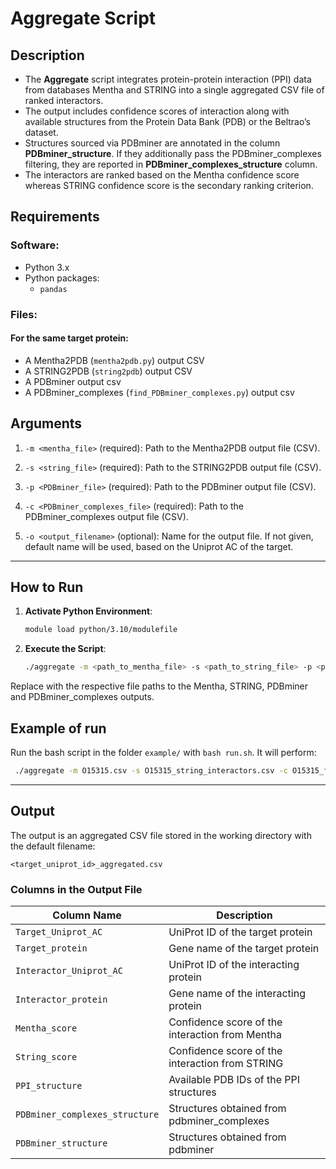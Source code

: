 # Aggregate Script

## **Description**
- The **Aggregate** script integrates protein-protein interaction (PPI) data from databases Mentha and STRING into a single aggregated CSV file of ranked interactors. 
- The output includes confidence scores of interaction along with available structures from the Protein Data Bank (PDB) or the Beltrao’s dataset.
- Structures sourced via PDBminer are annotated in the column **PDBminer_structure**. If they additionally pass the PDBminer_complexes filtering, they are reported in **PDBminer_complexes_structure** column.
- The interactors are ranked based on the Mentha confidence score whereas STRING confidence score is the secondary ranking criterion.

## **Requirements**
### **Software:**
- Python 3.x 
- Python packages:
  - `pandas`

### **Files:**
#### For the same target protein: ####
- A Mentha2PDB (`mentha2pdb.py`) output CSV
- A STRING2PDB (`string2pdb`) output CSV
- A PDBminer output csv
- A PDBminer_complexes (`find_PDBminer_complexes.py`) output csv


## **Arguments**
1. `-m <mentha_file>` (required): Path to the Mentha2PDB output file (CSV). 
   
2. `-s <string_file>` (required): Path to the STRING2PDB output file (CSV).

3. `-p <PDBminer_file>` (required): Path to the PDBminer output file (CSV).

4. `-c <PDBminer_complexes_file>` (required): Path to the PDBminer_complexes output file (CSV).

5. `-o <output_filename>` (optional): Name for the output file. If not given, default name will be used, based on the Uniprot AC of the target.

---

## **How to Run**
1. **Activate Python Environment**:
   ```bash
   module load python/3.10/modulefile
   ```

2. **Execute the Script**:
   ```bash
   ./aggregate -m <path_to_mentha_file> -s <path_to_string_file> -p <path_to_PDBminer_file> -c <path_to_PDBminer_complexes_file>
   ```

Replace with the respective file paths to the Mentha, STRING, PDBminer and PDBminer_complexes outputs.


## **Example of run**
Run the bash script in the folder `example/` with `bash run.sh`. It will perform:
   ```bash
    ./aggregate -m O15315.csv -s O15315_string_interactors.csv -c O15315_filtered.csv -p O15315_all.csv 
   ```

---

## **Output**
The output is an aggregated CSV file stored in the working directory with the default filename:
```plaintext
<target_uniprot_id>_aggregated.csv
```

### **Columns in the Output File**
| **Column Name**                | **Description**                                                     |
|--------------------------------|---------------------------------------------------------------------|
| `Target_Uniprot_AC`            | UniProt ID of the target protein                                    |
| `Target_protein`               | Gene name of the target protein                                     |
| `Interactor_Uniprot_AC`        | UniProt ID of the interacting protein                               |
| `Interactor_protein`           | Gene name of the interacting protein                                |
| `Mentha_score`                 | Confidence score of the interaction from Mentha                     |
| `String_score`                 | Confidence score of the interaction from STRING                     |
| `PPI_structure`                | Available PDB IDs of the PPI structures                             |
| `PDBminer_complexes_structure` | Structures obtained from pdbminer_complexes                         |               
| `PDBminer_structure`           | Structures obtained from pdbminer                                   |               

